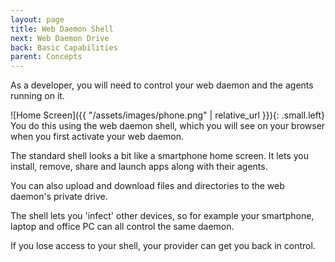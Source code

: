 ```yaml
---
layout: page
title: Web Daemon Shell
next: Web Daemon Drive
back: Basic Capabilities
parent: Concepts
---
```

As a developer, you will need to control your web daemon and the agents running on it.

![Home Screen]({{ "/assets/images/phone.png" | relative_url }}){: .small.left}
You do this using the web daemon shell, which you will see on your browser when
you first activate your web daemon.

The standard shell looks a bit like a smartphone home screen. It lets you install, remove, share and launch apps along
with their agents.

You can also upload and download files and directories to the web daemon's private drive.

The shell lets you 'infect' other devices, so for example your smartphone, laptop and office PC can all control the same daemon.

If you lose access to your shell, your provider can get you back in control.
